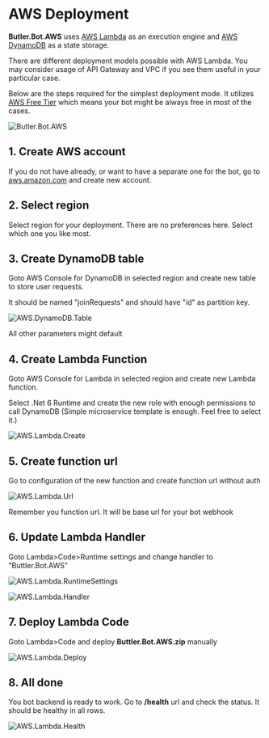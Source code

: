 # AWS Deployment
**Butler.Bot.AWS** uses [AWS Lambda](https://aws.amazon.com/lambda) as an execution engine and [AWS DynamoDB](https://aws.amazon.com/dynamodb) as a state storage.

There are different deployment models possible with AWS Lambda. You may consider usage of API Gateway and VPC if you see them useful in your particular case.

Below are the steps required for the simplest deployment mode. It utilizes [AWS Free Tier](https://aws.amazon.com/free) which means your bot might be always free in most of the cases.

![Butler.Bot.AWS](/Images/Butler.Bot.AWS.png)

## 1. Create AWS account

If you do not have already, or want to have a separate one for the bot, go to [aws.amazon.com](https://aws.amazon.com/) and create new account.

## 2. Select region

Select region for your deployment. There are no preferences here. Select which one you like most.

## 3. Create DynamoDB table

Goto AWS Console for DynamoDB in selected region and create new table to store user requests. 

It should be named "joinRequests" and should have "id" as partition key.

![AWS.DynamoDB.Table](/Images/AWS.DynamoDB.Table.png)

All other parameters might default

## 4. Create Lambda Function

Goto AWS Console for Lambda in selected region and create new Lambda function.

Select .Net 6 Runtime and create the new role with enough permissions to call DynamoDB (Simple microservice template is enough. Feel free to select it.)

![AWS.Lambda.Create](/Images/AWS.Lambda.Create.png)

## 5. Create function url

Go to configuration of the new function and create function url without auth

![AWS.Lambda.Url](/Images/AWS.Lambda.Url.png)

Remember you function url. It will be base url for your bot webhook

## 6. Update Lambda Handler

Goto Lambda>Code>Runtime settings and change handler to "Buttler.Bot.AWS"

![AWS.Lambda.RuntimeSettings](/Images/AWS.Lambda.RuntimeSettings.png)

![AWS.Lambda.Handler](/Images/AWS.Lambda.Handler.png)

## 7. Deploy Lambda Code

Goto Lambda>Code and deploy **Buttler.Bot.AWS.zip** manually

![AWS.Lambda.Deploy](/Images/AWS.Lambda.Deploy.png)

## 8. All done

You bot backend is ready to work. Go to **/health** url and check the status. It should be healthy in all rows.

![AWS.Lambda.Health](/Images/AWS.Lambda.Health.png)
